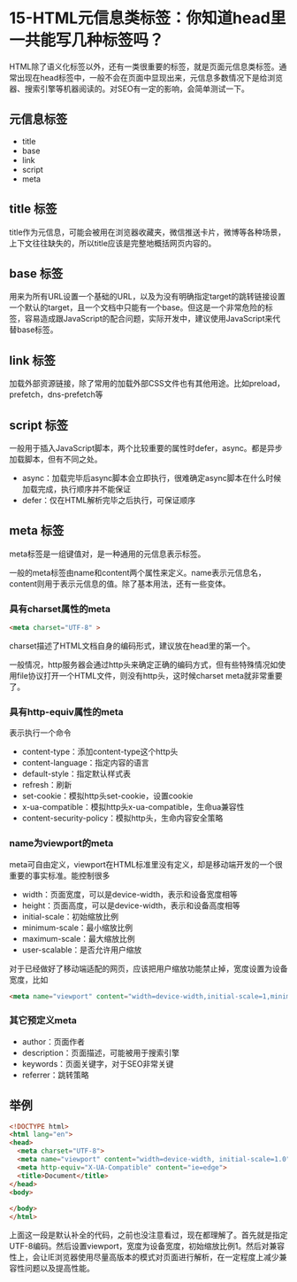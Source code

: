 # 15-HTML元信息类标签：你知道head里一共能写几种标签吗？

HTML除了语义化标签以外，还有一类很重要的标签，就是页面元信息类标签。通常出现在head标签中，一般不会在页面中显现出来，元信息多数情况下是给浏览器、搜索引擎等机器阅读的。对SEO有一定的影响，会简单测试一下。

## 元信息标签

* title
* base
* link
* script
* meta

## title 标签

title作为元信息，可能会被用在浏览器收藏夹，微信推送卡片，微博等各种场景，上下文往往缺失的，所以title应该是完整地概括网页内容的。

## base 标签

用来为所有URL设置一个基础的URL，以及为没有明确指定target的跳转链接设置一个默认的target，且一个文档中只能有一个base。但这是一个非常危险的标签，容易造成跟JavaScript的配合问题，实际开发中，建议使用JavaScript来代替base标签。

## link 标签

加载外部资源链接，除了常用的加载外部CSS文件也有其他用途。比如preload，prefetch，dns-prefetch等

## script 标签

一般用于插入JavaScript脚本，两个比较重要的属性时defer，async。都是异步加载脚本，但有不同之处。

* async：加载完毕后async脚本会立即执行，很难确定async脚本在什么时候加载完成，执行顺序并不能保证
* defer：仅在HTML解析完毕之后执行，可保证顺序

## meta 标签

meta标签是一组键值对，是一种通用的元信息表示标签。

一般的meta标签由name和content两个属性来定义。name表示元信息名，content则用于表示元信息的值。除了基本用法，还有一些变体。

### 具有charset属性的meta

```HTML
<meta charset="UTF-8" >
```

charset描述了HTML文档自身的编码形式，建议放在head里的第一个。

一般情况，http服务器会通过http头来确定正确的编码方式，但有些特殊情况如使用file协议打开一个HTML文件，则没有http头，这时候charset meta就非常重要了。

### 具有http-equiv属性的meta

表示执行一个命令

* content-type：添加content-type这个http头
* content-language：指定内容的语言
* default-style：指定默认样式表
* refresh：刷新
* set-cookie：模拟http头set-cookie，设置cookie
* x-ua-compatible：模拟http头x-ua-compatible，生命ua兼容性
* content-security-policy：模拟http头，生命内容安全策略

### name为viewport的meta

meta可自由定义，viewport在HTML标准里没有定义，却是移动端开发的一个很重要的事实标准。能控制很多

* width：页面宽度，可以是device-width，表示和设备宽度相等
* height：页面高度，可以是device-width，表示和设备高度相等
* initial-scale：初始缩放比例
* minimum-scale：最小缩放比例
* maximum-scale：最大缩放比例
* user-scalable：是否允许用户缩放

对于已经做好了移动端适配的网页，应该把用户缩放功能禁止掉，宽度设置为设备宽度，比如

```HTML
<meta name="viewport" content="width=device-width,initial-scale=1,minimum-scale=1,maximum-scale=1,user-scalable=no">
```

### 其它预定义meta

* author：页面作者
* description：页面描述，可能被用于搜索引擎
* keywords：页面关键字，对于SEO非常关键
* referrer：跳转策略

## 举例

```HTML
<!DOCTYPE html>
<html lang="en">
<head>
  <meta charset="UTF-8">
  <meta name="viewport" content="width=device-width, initial-scale=1.0">
  <meta http-equiv="X-UA-Compatible" content="ie=edge">
  <title>Document</title>
</head>
<body>
  
</body>
</html>
```

上面这一段是默认补全的代码，之前也没注意看过，现在都理解了。首先就是指定UTF-8编码。然后设置viewport，宽度为设备宽度，初始缩放比例1。然后对兼容性上，会让IE浏览器使用尽量高版本的模式对页面进行解析，在一定程度上减少兼容性问题以及提高性能。


